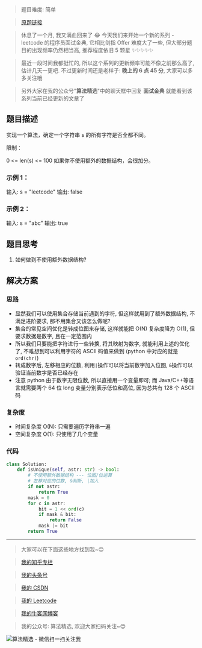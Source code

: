 > 题目难度: 简单

> [原题链接](https://leetcode-cn.com/problems/is-unique-lcci/)

> 休息了一个月, 我又满血回来了 😂 今天我们来开始一个新的系列 - leetcode 的程序员面试金典, 它相比剑指 Offer 难度大了一些, 但大部分题目的出现频率仍然相当高, 推荐程度依旧 5 颗星 ✨✨✨✨✨

> 最近一段时间我都挺忙的, 所以这个系列的更新频率可能不像之前那么高了, 估计几天一更吧. 不过更新时间还是老样子: **晚上的 6 点 45 分**, 大家可以多多关注哦

> 另外大家在我的公众号"**算法精选**"中的聊天框中回复 **面试金典** 就能看到该系列当前已经更新的文章了

## 题目描述

实现一个算法，确定一个字符串 s 的所有字符是否全都不同。

限制：

0 <= len(s) <= 100
如果你不使用额外的数据结构，会很加分。

### 示例 1：

输入: s = "leetcode"
输出: false

### 示例 2：

输入: s = "abc"
输出: true

## 题目思考

1. 如何做到不使用额外数据结构?

## 解决方案

### 思路

- 显然我们可以使用集合存储当前遇到的字符, 但这样就用到了额外数据结构, 不满足进阶要求, 那不用集合又该怎么做呢?
- 集合的常见空间优化是转成位图来存储, 这样就能把 O(N) 复杂度降为 O(1), 但要求数据是数字, 且在一定范围内
- 所以我们只要能把字符进行一些转换, 将其映射为数字, 就能利用上述的优化了, 不难想到可以利用字符的 ASCII 码值来做到 (python 中对应的就是 `ord(chr)`)
- 转成数字后, 左移相应的位数, 利用`|`操作可以将当前数字加入位图, `&`操作可以验证当前数字是否已经存在
- 注意 python 由于数字无限位数, 所以直接用一个变量即可; 而 Java/C++等语言就需要两个 64 位 long 变量分别表示低位和高位, 因为总共有 128 个 ASCII 码

### 复杂度

- 时间复杂度 O(N): 只需要遍历字符串一遍
- 空间复杂度 O(1): 只使用了几个变量

### 代码

```python
class Solution:
    def isUnique(self, astr: str) -> bool:
        # 不使用额外数据结构 --- 位图/位运算
        # 左移对应的位数, &判断, |加入
        if not astr:
            return True
        mask = 0
        for c in astr:
            bit = 1 << ord(c)
            if mask & bit:
                return False
            mask |= bit
        return True
```

---

> 大家可以在下面这些地方找到我~😊

> [我的知乎专栏](https://zhuanlan.zhihu.com/c_1242508721932464128)

> [我的头条号](https://www.toutiao.com/c/user/1090304683804520/#mid=1671643017345028)

> [我的 CSDN](https://me.csdn.net/zjulyx1993)

> [我的 Leetcode](https://leetcode-cn.com/u/suibianfahui/)

> [我的牛客网博客](https://blog.nowcoder.net/zjulyx)

> 我的公众号: 算法精选, 欢迎大家扫码关注~😊

![算法精选 - 微信扫一扫关注我](https://mmbiz.qpic.cn/mmbiz_jpg/1KjZicMlYPMgZWmoL4eYcs6UcfmvsetDWME2YJyaCp9oT9z3U573FWENBNhyOByxYI0epew6O37hiaOhdh90QeJg/640?wx_fmt=jpeg&tp=webp&wxfrom=5&wx_lazy=1&wx_co=1)

